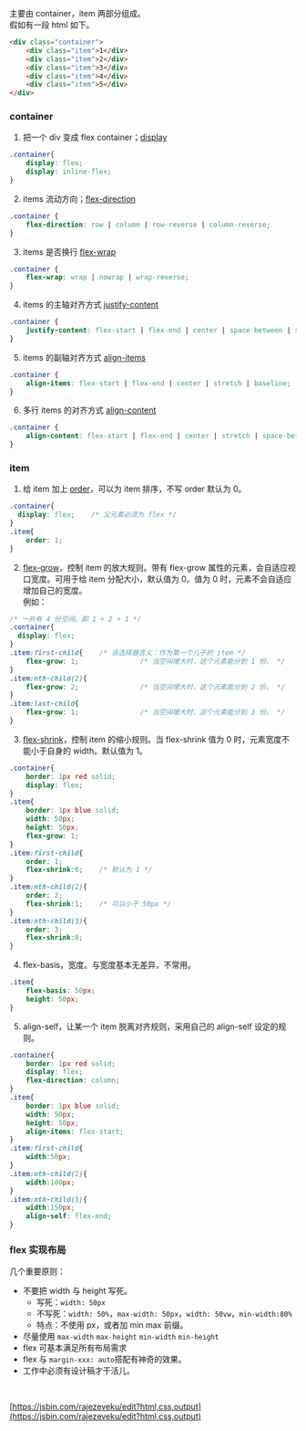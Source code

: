主要由 container，item 两部分组成。<br />假如有一段 html 如下。
```html
<div class="container">
	<div class="item">1</div>  
	<div class="item">2</div>  
	<div class="item">3</div>  
	<div class="item">4</div>  
	<div class="item">5</div> 
</div>
```
<a name="DFS97"></a>
### container

1. 把一个 div 变成 flex container；[display](https://css-tricks.com/snippets/css/a-guide-to-flexbox/#display)
```css
.container{
	display: flex;					
	display: inline-flex;
}
```

2. items 流动方向；[flex-direction](https://css-tricks.com/snippets/css/a-guide-to-flexbox/#flex-direction)
```css
.container {
	flex-direction: row | column | row-reverse | column-reverse;
}
```

3. items 是否换行 [flex-wrap](https://css-tricks.com/snippets/css/a-guide-to-flexbox/#flex-wrap)
```css
.container {
	flex-wrap: wrap | nowrap | wrap-reverse;
}
```

4. items 的主轴对齐方式 [justify-content](https://css-tricks.com/snippets/css/a-guide-to-flexbox/#justify-content)
```css
.container {
	justify-content: flex-start | flex-end | center | space-between | space-around | space-evenly;
} 
```

5. items 的副轴对齐方式 [align-items](https://css-tricks.com/snippets/css/a-guide-to-flexbox/#align-items)
```css
.container {
	align-items: flex-start | flex-end | center | stretch | baseline;
}
```

6. 多行 items 的对齐方式 [align-content](https://css-tricks.com/snippets/css/a-guide-to-flexbox/#align-content)	
```css
.container {
	align-content: flex-start | flex-end | center | stretch | space-between | space-around;
}
```
<a name="YXYzt"></a>
### item

1. 给 item 加上 [order](https://css-tricks.com/snippets/css/a-guide-to-flexbox/#order)，可以为 item 排序，不写 order 默认为 0。
```css
.container{
  display: flex;    /* 父元素必须为 flex */
}
.item{
	order: 1;
}
```

2. [flex-grow](https://css-tricks.com/snippets/css/a-guide-to-flexbox/#flex-grow)，控制 item 的放大规则。带有 flex-grow 属性的元素，会自适应视口宽度。可用于给 item 分配大小，默认值为 0。值为 0 时，元素不会自适应增加自己的宽度。<br />例如：
```css
/* 一共有 4 份空间。即 1 + 2 + 1 */
.container{
  display: flex;
}
.item:first-child{    /* 该选择器含义：作为第一个儿子的 item */
	flex-grow: 1;				/* 当空间增大时，这个元素能分到 1 份。 */
}
.item:nth-child(2){
	flex-grow: 2;				/* 当空间增大时，这个元素能分到 2 份。 */
}
.item:last-child{
	flex-grow: 1;				/* 当空间增大时，这个元素能分到 1 份。 */
}

```

3. [flex-shrink](https://css-tricks.com/snippets/css/a-guide-to-flexbox/#flex-shrink)，控制 item 的缩小规则。当 flex-shrink 值为 0 时，元素宽度不能小于自身的 width。默认值为 1。
```css
.container{
	border: 1px red solid;
	display: flex;
}
.item{
	border: 1px blue solid;
	width: 50px;
	height: 50px;
	flex-grow: 1;
}
.item:first-child{
	order: 1;
	flex-shrink:0;    /* 默认为 1 */
}
.item:nth-child(2){
	order: 2;
	flex-shrink:1;	  /* 可以小于 50px */
}
.item:nth-child(3){
	order: 3;
	flex-shrink:0;
}
```

4. flex-basis，宽度。与宽度基本无差异，不常用。
```css
.item{
	flex-basis: 50px;
	height: 50px;
}
```

5. align-self，让某一个 item 脱离对齐规则，采用自己的 align-self 设定的规则。
```css
.container{
	border: 1px red solid;
	display: flex;
	flex-direction: column;
}
.item{
	border: 1px blue solid;
	width: 50px;
	height: 50px;
	align-items: flex-start;
}
.item:first-child{
	width:50px;
}
.item:nth-child(2){
	width:100px;
}
.item:nth-child(3){
	width:150px;
	align-self: flex-end;
}
```
<a name="oFAOp"></a>
### flex 实现布局
几个重要原则：

- 不要把 width 与 height 写死。
   - 写死：`width: 50px`
   - 不写死：`width: 50%`，`max-width: 50px`，`width: 50vw`，`min-width:80%`
   - 特点：不使用 px，或者加 min max 前缀。
- 尽量使用 `max-width` `max-height` `min-width` `min-height`​
- flex 可基本满足所有布局需求
- flex 与 `margin-xxx: auto`搭配有神奇的效果。
- 工作中必须有设计稿才干活儿。

​

[https://jsbin.com/rajezeveku/edit?html,css,output](https://jsbin.com/rajezeveku/edit?html,css,output)
